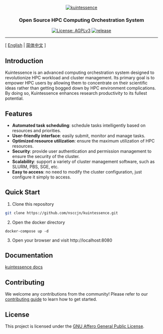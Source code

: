 <p align="center">
  <a href="https://github.com/nsccjn/kuintessence"><img src="https://drawing-bed.dev.supercomputing.link/i/2023/08/23/nk4a6n.png" alt="kuintessence" /></a>
</p>

<h3 align="center">Open Source HPC Computing Orchestration System</h3>

<p align="center">
  <a href="https://www.gnu.org/licenses/agpl-3.0.html"><img src="https://img.shields.io/badge/licenses-AGPLv3-orange" alt="License: AGPLv3"></a>
  <a href="https://img.shields.io/badge/release-v0.0.1-blue"><img src="https://img.shields.io/badge/release-v0.0.1-blue" alt=" release"></a>
</p>

---

[ [English](readme.md) | [简体中文](readme.zh-hans.md) ]

## Introduction

Kuintessence is an advanced computing orchestration system designed to revolutionize HPC workload and cluster management. Its primary goal is to empower HPC users by allowing them to concentrate on their scientific ideas rather than getting bogged down by HPC environment complications. By doing so, Kuintessence enhances research productivity to its fullest potential.

## Features

- **Automated task scheduling**: schedule tasks intelligently based on resources and priorities.
- **User-friendly interface**: easily submit, monitor and manage tasks.
- **Optimized resource utilization**: ensure the maximum utilization of HPC resources.
- **Security**: provide user authentication and permission management to ensure the security of the cluster.
- **Scalability**: support a variety of cluster management software, such as SLURM, PBS, SGE, etc.
- **Easy to access**: no need to modify the cluster configuration, just configure it simply to access.

## Quick Start

1. Clone this repository

```bash
git clone https://github.com/nsccjn/kuintessence.git
```

2. Open the docker directory

```
docker-compose up -d
```

3. Open your browser and visit http://localhost:8080

## Documentation

[kuintessence docs](https://docs.kuintessence.com)

## Contributing

We welcome any contributions from the community! Please refer to our [contributing guide](contributing.md) to learn how to get started.

## License

This project is licensed under the [GNU Affero General Public License](LICENSE).
